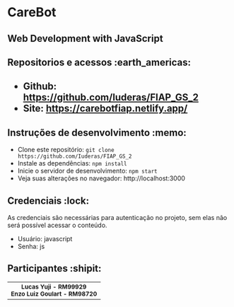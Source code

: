 <h1> CareBot </h1>
<h2> Web Development with JavaScript </h2>

<H2> Repositorios e acessos :earth_americas: <h2>

- Github: https://github.com/Iuderas/FIAP_GS_2
- Site: https://carebotfiap.netlify.app/

<h2>Instruções de desenvolvimento :memo:</h2>

- Clone este repositório: `git clone https://github.com/Iuderas/FIAP_GS_2`
- Instale as dependências: `npm install`
- Inicie o servidor de desenvolvimento: `npm start`
- Veja suas alterações no navegador: http://localhost:3000

<h2>Credenciais :lock:</h2>
As credenciais são necessárias para autenticação no projeto, sem elas não será possível acessar o conteúdo.

- Usuário: javascript
- Senha: js

<h2>Participantes :shipit:</h2>

<table>
  <tr>
    <td align="center">
        <sub>
          <b>Lucas Yuji - RM99929</b>
          <br>
        </sub>
        <sub>
          <b>Enzo Luiz Goulart - RM98720</b>
          <br>
        </sub>
    </td>
  </tr>
</table>
